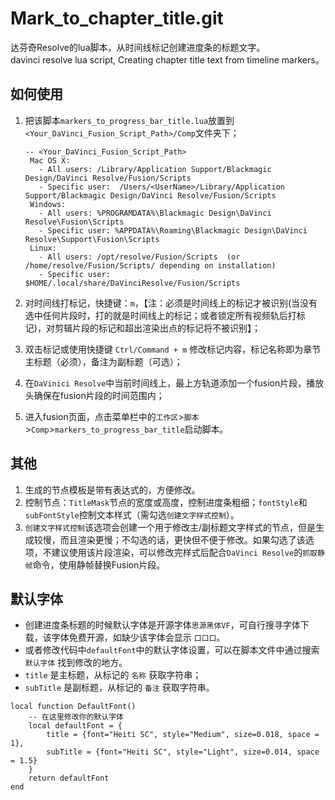 # Mark_to_chapter_title.git
达芬奇Resolve的lua脚本，从时间线标记创建进度条的标题文字。<br/>
davinci resolve lua script, Creating chapter title text from timeline markers。

## 如何使用
1. 把该脚本`markers_to_progress_bar_title.lua`放置到`<Your_DaVinci_Fusion_Script_Path>/Comp`文件夹下；
   ```
   -- <Your_DaVinci_Fusion_Script_Path>
    Mac OS X:
      - All users: /Library/Application Support/Blackmagic Design/DaVinci Resolve/Fusion/Scripts
      - Specific user:  /Users/<UserName>/Library/Application Support/Blackmagic Design/DaVinci Resolve/Fusion/Scripts
    Windows:
      - All users: %PROGRAMDATA%\Blackmagic Design\DaVinci Resolve\Fusion\Scripts
      - Specific user: %APPDATA%\Roaming\Blackmagic Design\DaVinci Resolve\Support\Fusion\Scripts
    Linux:
      - All users: /opt/resolve/Fusion/Scripts  (or /home/resolve/Fusion/Scripts/ depending on installation)
      - Specific user: $HOME/.local/share/DaVinciResolve/Fusion/Scripts
   ```

2. 对时间线打标记，快捷键：`m`，【注：必须是时间线上的标记才被识别(当没有选中任何片段时，打的就是时间线上的标记；或者锁定所有视频轨后打标记)，对剪辑片段的标记和超出渲染出点的标记将不被识别】；
3. 双击标记或使用快捷键 `Ctrl/Command + m` 修改标记内容，标记名称即为章节主标题（必须），备注为副标题（可选）；
4. 在`DaVinici Resolve`中当前时间线上，最上方轨道添加一个fusion片段，播放头确保在fusion片段的时间范围内；
5. 进入fusion页面，点击菜单栏中的`工作区`>`脚本`>`Comp`>`markers_to_progress_bar_title`启动脚本。

## 其他
1. 生成的节点模板是带有表达式的，方便修改。
2. 控制节点：`TitleMask`节点的宽度或高度，控制进度条粗细；`fontStyle`和`subFontStyle`控制文本样式（需勾选`创建文字样式控制`）。
3. `创建文字样式控制`该选项会创建一个用于修改主/副标题文字样式的节点，但是生成较慢，而且渲染更慢；不勾选的话，更快但不便于修改。如果勾选了该选项，不建议使用该片段渲染，可以修改完样式后配合`DaVinci Resolve`的`抓取静帧`命令，使用静帧替换Fusion片段。

## 默认字体
- 创建进度条标题的时候默认字体是开源字体`思源黑体VF`，可自行搜寻字体下载，该字体免费开源，如缺少该字体会显示 `口口口`。
- 或者修改代码中`defaultFont`中的默认字体设置，可以在脚本文件中通过搜索`默认字体` 找到修改的地方。
- `title` 是主标题，从标记的 `名称` 获取字符串；
- `subTitle` 是副标题，从标记的 `备注` 获取字符串。

```
local function DefaultFont()
    -- 在这里修改你的默认字体
    local defaultFont = {
        title = {font="Heiti SC", style="Medium", size=0.018, space = 1},
        subTitle = {font="Heiti SC", style="Light", size=0.014, space = 1.5}
    }
    return defaultFont
end
```
